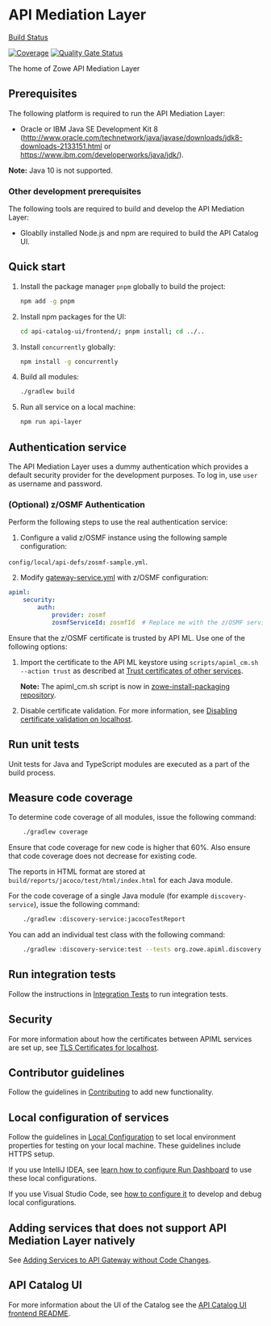 # API Mediation Layer

[Build Status](https://wash.zowe.org:8443/job/API_Mediation/job/master/)

[![Coverage](https://sonarcloud.io/api/project_badges/measure?project=zowe_api-layer&metric=coverage)](https://sonarcloud.io/dashboard?id=zowe_api-layer)
[![Quality Gate Status](https://sonarcloud.io/api/project_badges/measure?project=zowe_api-layer&metric=alert_status)](https://sonarcloud.io/dashboard?id=zowe_api-layer)

The home of Zowe API Mediation Layer

## Prerequisites

The following platform is required to run the API Mediation Layer:

* Oracle or IBM Java SE Development Kit 8 (<http://www.oracle.com/technetwork/java/javase/downloads/jdk8-downloads-2133151.html> or <https://www.ibm.com/developerworks/java/jdk/>).

**Note:** Java 10 is not supported.

### Other development prerequisites

The following tools are required to build and develop the API Mediation Layer:

* Gloablly installed Node.js and npm are required to build the API Catalog UI.

## Quick start

1. Install the package manager `pnpm` globally to build the project:

    ```sh
    npm add -g pnpm
    ```

2. Install npm packages for the UI:

    ```sh
    cd api-catalog-ui/frontend/; pnpm install; cd ../..
    ```

3. Install `concurrently` globally:

    ```sh
    npm install -g concurrently
    ```

4. Build all modules:

    ```sh
    ./gradlew build
    ```

5. Run all service on a local machine:

    ```sh
    npm run api-layer
    ```

## Authentication service

The API Mediation Layer uses a dummy authentication which provides a default security provider for the development purposes. To log in, use `user` as username and password.

### (Optional) z/OSMF Authentication

Perform the following steps to use the real authentication service:

1. Configure a valid z/OSMF instance using the following sample configuration:

 `config/local/api-defs/zosmf-sample.yml`.

2. Modify [gateway-service.yml](config/local/gateway-service.yml) with z/OSMF configuration:

```yaml
apiml:
    security:
        auth:
            provider: zosmf
            zosmfServiceId: zosmfId  # Replace me with the z/OSMF service id
```

Ensure that the z/OSMF certificate is trusted by API ML. Use one of the following options:

1. Import the certificate to the API ML keystore using `scripts/apiml_cm.sh --action trust` as described at [Trust certificates of other services](/keystore/README.md#Trust-certificates-of-other-services).

   **Note:** The apiml_cm.sh script is now in [zowe-install-packaging repository](https://github.com/zowe/zowe-install-packaging/blob/staging/bin/apiml_cm.sh).

2. Disable certificate validation. For more information, see [Disabling certificate validation on localhost](/keystore/README.md#Disabling-certificate-validation-on-localhost).

## Run unit tests

Unit tests for Java and TypeScript modules are executed as a part of the build process.

## Measure code coverage

To determine code coverage of all modules, issue the following command:

```sh
    ./gradlew coverage
```

Ensure that code coverage for new code is higher that 60%. Also ensure that code coverage does not decrease for existing code.

The reports in HTML format are stored at `build/reports/jacoco/test/html/index.html` for each Java module.

For the code coverage of a single Java module (for example `discovery-service`), issue the following command:

```sh
    ./gradlew :discovery-service:jacocoTestReport
```

You can add an individual test class with the following command:

```sh
    ./gradlew :discovery-service:test --tests org.zowe.apiml.discovery.staticdef.ServiceDefinitionProcessorTest
```

## Run integration tests

Follow the instructions in [Integration Tests](integration-tests/README.md) to run integration tests.

## Security

For more information about how the certificates between APIML services are set up, see [TLS Certificates for localhost](keystore/README.md).

## Contributor guidelines

Follow the guidelines in [Contributing](CONTRIBUTING.md) to add new functionality.

## Local configuration of services

Follow the guidelines in [Local Configuration](docs/local-configuration.md) to set local environment properties for testing on your local machine. These guidelines include HTTPS setup.

If you use IntelliJ IDEA, see [learn how to configure Run Dashboard](docs/idea-setup.md) to use these local configurations.

If you use Visual Studio Code, see [how to configure it](docs/vscode-setup.md) to develop and debug local configurations.

## Adding services that does not support API Mediation Layer natively

See [Adding Services to API Gateway without Code Changes](docs/static-apis.md).

## API Catalog UI

For more information about the UI of the Catalog see the [API Catalog UI frontend README](api-catalog-ui/frontend/README.md).

